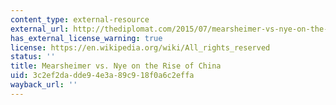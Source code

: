 ```yaml
---
content_type: external-resource
external_url: http://thediplomat.com/2015/07/mearsheimer-vs-nye-on-the-rise-of-china/
has_external_license_warning: true
license: https://en.wikipedia.org/wiki/All_rights_reserved
status: ''
title: Mearsheimer vs. Nye on the Rise of China
uid: 3c2ef2da-dde9-4e3a-89c9-18f0a6c2effa
wayback_url: ''
---
```

